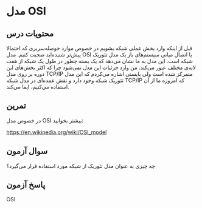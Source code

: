 # مدل OSI

## محتویات درس

قبل از اینکه وارد بخش عملی شبکه بشویم در خصوص موارد حوصله‌سربری که احتمالا پیش‌تر شنیده‌اید صحبت کنیم. مدل OSI یا اتصال میانی سیستم‌های باز یک مدل تئوریک شبکه است.  این مدل به ما نشان می‌دهد که یک بسته چطور در طول یک شبکه از هفت لایه‌ی مختلف عبور می‌کند. من وارد جزئیات این مدل نمی‌شود چرا که اکثر بخش‌های این دوره بر روی مدل TCP/IP متمرکز شده است ولی بایستی اشاره می‌کردم که این مدل تئوریک شبکه وجود دارد و نقش عمده‌ای در مدل شبکه TCP/IP که امروزه ما از آن استفاده می‌کنیم، ایفا می‌کند.

## تمرین

در خصوص مدل OSI بیشتر بخوانید:

<a href="https://en.wikipedia.org/wiki/OSI_model">https://en.wikipedia.org/wiki/OSI_model</a>

## سوال آزمون

چه چیزی به عنوان مدل تئوریک از شبکه مورد استفاده قرار می‌گیرد؟

## پاسخ آزمون

OSI
